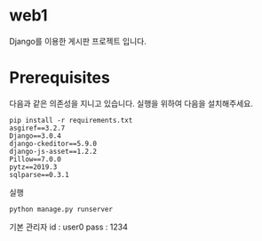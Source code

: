 # web1
Django를 이용한 게시판 프로젝트 입니다.


# Prerequisites
다음과 같은 의존성을 지니고 있습니다.
실행을 위하여 다음을 설치해주세요.

```
pip install -r requirements.txt
asgiref==3.2.7
Django==3.0.4
django-ckeditor==5.9.0
django-js-asset==1.2.2
Pillow==7.0.0
pytz==2019.3
sqlparse==0.3.1
```

실행 
```
python manage.py runserver
```

기본 관리자 
id : user0
pass : 1234
